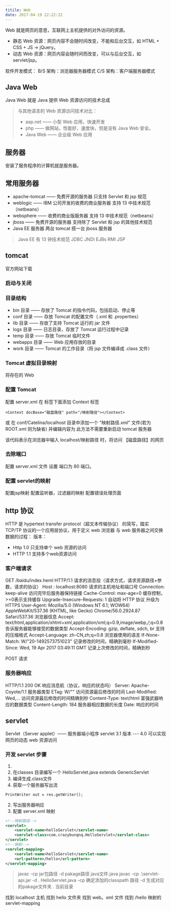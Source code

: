 ```yaml
---
titile: Web
date: 2017-04-19 22:22:22
---
```


Web 就是网页的意思，互联网上主机提供的对外访问的资源。
- 静态 Web 资源：网页内容不会随时间改变，不能和后台交互，如 HTML + CSS + JS → jQuery。
- 动态 Web 资源：网页内容会随时间而改变，可以与后台交互，如 servlet/jsp。

<!--more-->

软件开发模式：
B/S 架构：浏览器服务器模式
C/S 架构：客户端服务器模式

## Java Web
Java Web 就是 Java 提供 Web 资源访问的技术总成
>与其他语言的 Web 资源访问技术对比：
>- asp.net —— 小型 Web 应用，快速开发
>- php —— 做网站，性能好，速度快，但是没有 Java Web 安全。
>- Java Web —— 企业级 Web 应用

## 服务器
安装了服务程序的计算机就是服务器。
## 常用服务器
- apache-tomcat —— 免费开源的服务器
只支持 Servlet 和 jsp 规范
- weblogic —— IBM 公司开发的收费的商业服务器
支持 13 中技术规范（netbeans）
- websphere —— 收费的商业版服务器
支持 13 中技术规范（netbeans）
- jboss —— 免费开源的服务器
支持除了 Servlet 和 jsp 的其他技术规范
- Java EE 服务器
两台 tomcat 搭一台 jboss 服务器

> Java EE 有 13 钟技术规范
> JDBC
> JNDI
> EJBs
> RMI
> JSP

## tomcat
官方网站下载

### 启动与关闭

### 目录结构
- bin 目录 —— 存放了 Tomcat 的指令代码，包括启动、停止等
- conf 目录 —— 存放 Tomcat 的配置文件（.xml 和 .properties）
- lib 目录 —— 存放了支持 Tomcat 运行的 jar 文件 
- logs 目录 —— 日志目录，存放了 Tomcat 运行过程中记录
- temp 目录 —— 存放 Tomcat 临时文件
- webapps 目录 —— Web 应用存放的目录
- work 目录 —— Tomcat 的工作目录（将 jsp 文件编译成 .class 文件）

### Tomcat 虚拟目录映射
将存在的 Web 

### 配置 Tomcat
配置 server.xml
在 <Host name="localhost"> 标签下面添加 Context 标签
```
<Context docBase="磁盘路径" path="/映射路径"></Context>
```

或
在 conf/Catelina/localhost 目录中添加一个 "映射路径.xml" 文件(若为 ROOT.xml 则为缺省)
并编辑内容为 <Context docBase="磁盘路径"></Context>
此方法不需要重新启动 tomcat 服务器

该代码表示在浏览器中输入 localhost/映射路径 时，将访问 【磁盘路径】的网页

### 去除端口
配置 server.xml 文件
设置 <Host name="localhost"> 端口为 80 端口。

### 配置 servlet的映射
配置jsp映射
配置监听器，过滤器的映射
配置错误处理页面



## http 协议
HTTP 是 hypertext transfer protocol（超文本传输协议） 的简写，踏实 TCP/TP 协议的一个应用层协议，用于定义 web 浏览器 与 web 服务器之间交换数据的过程：
版本：
- Http 1.0 只支持单个 web 资源的访问
- HTTP 1.1 支持多个web资源访问

### 客户端请求
GET /baidu/index.heml HTTP/1.1
请求的消息投（请求方式，请求资源路径+参数，请求的协议）
Host : localhost:8080
请求的主机地址和端口号
Connection: keep-alive
访问完毕后服务器保持链接
Cache-Control: max-age=0
缓存控制，>=0表示支持缓存
Upgrade-Insecure-Requests: 1
自动将 HTTP 协议 升级为 HTTPS
User-Agent: Mozilla/5.0 (Windows NT 6.1; WOW64) AppleWebKit/537.36 (KHTML, like Gecko) Chrome/56.0.2924.87 Safari/537.36
浏览器信息
Accept: text/html,application/xhtml+xml,application/xml;q=0.9,image/webp,*/*;q=0.8
告诉服务器能够接受的数据类型
Accept-Encoding: gzip, deflate, sdch, br
支持的压缩格式
Accept-Language: zh-CN,zh;q=0.8
浏览器使用的语言
If-None-Match: W/"20-1492573751023"
记录修改的时间，精确到毫秒
If-Modified-Since: Wed, 19 Apr 2017 03:49:11 GMT
记录上次修改的时间，精确到秒

POST 请求


### 服务器响应
HTTP/1.1 200 OK
响应消息航（协议，响应的状态吗）
Server: Apache-Coyote/1.1
服务器类型
ETag: W/""
访问资源最后修改的时间
Last-Modified: Wed,...
访问资源最后修改的时间精确到秒
Content-Type: text/html
富强武器响应的数据类型
Content-Length: 184
服务器相应数据的长度
Date:
响应的时间


## servlet
Servlet（Server applet）—— 服务器端小程序
servlet 3.1 版本 --- 4.0
可以实现网页的动态 web 资源访问

### 开发 servlet 步骤

1. 
2. 在classes 目录编写一个 HelloServlet.java
extends GenericServlet
3. 编译生成.class文件
1. 获取一个服务器写出流
```
PrintWriter out = res.getWriter();
```
2. 写出服务器响应
4. 配置 server.xml 映射
```XML
<!--映射路径-->
<servlet>
	<servlet-name>helloServlet</servlet-name>
	<servlet-class>com.crazybunqnq.HelloServlet</servlet-class>
</servlet>
<!--映射-->
<servlet-mapping>
	<servlet-name>helloServlet</servlet-name>
	<url-pattern>/hello</url-pattern>
</servlet-mapping>
```

>javac -cp jar包路径 -d pakage路径 java文件.java
>javac -cp .\servlet-api.jar -d . HelloServlet.java
>-cp 确定添加的classpath 路径
>-d 生成对应的pakage文件夹
>. 当前目录


找到 localhost 主机
找到 hello 文件夹
找到 web。xml 文件
找到 /hello 映射的 servlet-mapping
